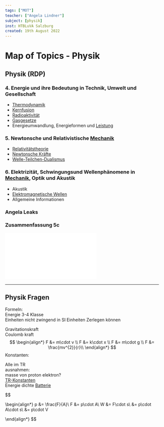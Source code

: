 ```yaml
---
tags: ["MOT"]
teacher: ["Angela Lindner"]
subject: [physik]
inst: HTBLuVA Salzburg
created: 19th August 2022
---
```


# Map of Topics - Physik

## Physik (RDP)

### 4. Energie und ihre Bedeutung in Technik, Umwelt und Gesellschaft

- [Thermodynamik](Thermodynamik.md)
- [Kernfusion](Kernfusion.md)
- [Radioaktivität](../chemie/Radioaktivität.md)
- [Gasgesetze](Allgemeines%20Gasgesetz.md)
- Energieumwandlung, Energieformen und [Leistung](Elektrische%20Leistung.md)

### 5. Newtonsche und Relativistische [Mechanik]({MOC}%20Mechanik.md)

- [Relativitätstheorie](Relativitätstheorie.md)
- [Newtonsche Kräfte](Newtonsche%20Kräfte)
- [Welle-Teilchen-Dualismus](Welle-Teilchen-Dualismus.md)

### 6. Elektrizität, Schwingungsund Wellenphänomene in [Mechanik]({MOC}%20Mechanik.md), Optik und Akustik

- Akustik
- [Elektromagnetische Wellen](Elektromagnetische%20Wellen.md)
- Allgemeine Informationen

### Angela Leaks

### Zusammenfassung 5c

![5c-matura-sum](assets/5c-matura-sum.pdf)


---

## Physik Fragen

Formeln:  
Energie 3-4 Klasse  
Einheiten nicht zwingend in SI Einheiten Zerlegen können

Gravitationskraft  
Coulomb kraft
$$
\begin{align*}
F &= m\cdot v \\
F &= k\cdot x \\
F &= m\cdot g \\
F &= \frac{mv^{2}}{r}\\
\end{align*}
$$
Konstanten:

Alle im TR  
ausnahmen:  
masse von proton elektron?  
[TR-Konstanten](Konstanten%20Verzeichnis.md)  
Energie dichte [Batterie](../chemie/Primärelement.md)

$$

\begin{align*}
p &= \frac{F}{A}\\
F &= p\cdot A\\
W &= F\cdot s\\
&= p\cdot A\cdot s\\
&= p\cdot V

\end{align*}
$$